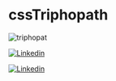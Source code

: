# cssTriphopath
![triphopat](https://github.com/AydinKivanc/cssTriphopath/assets/63602100/cf6ccc26-1288-4cb0-bafa-1a66c474bd76)


[![Linkedin](https://img.shields.io/badge/-Linkedin-000?style=quare&labelColor=000&logo=Linkedin&logoColor=white&link=https://linkedin.com/in/aydinkivanc/)](https://linkedin.com/in/aydinkivanc/) 



<a href="https://linkedin.com/in/aydinkivanc/">
  <img src="https://img.shields.io/badge/-Linkedin-000?style=quare&labelColor=000&logo=Linkedin&logoColor=white" alt="Linkedin">
</a>


